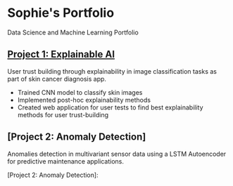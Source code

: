 # Sophie's Portfolio
Data Science and Machine Learning Portfolio

## [Project 1: Explainable AI]
User trust building through explainability in image classification tasks as part of skin cancer diagnosis app.
* Trained CNN model to classify skin images
* Implemented post-hoc explainability methods
* Created web application for user tests to find best explainability methods for user trust-building

## [Project 2: Anomaly Detection]
Anomalies detection in multivariant sensor data using a LSTM Autoencoder for predictive maintenance applications.


[Project 1: Explainable AI]: https://github.com/sophiefuu/XAI
[Project 2: Anomaly Detection]: 

